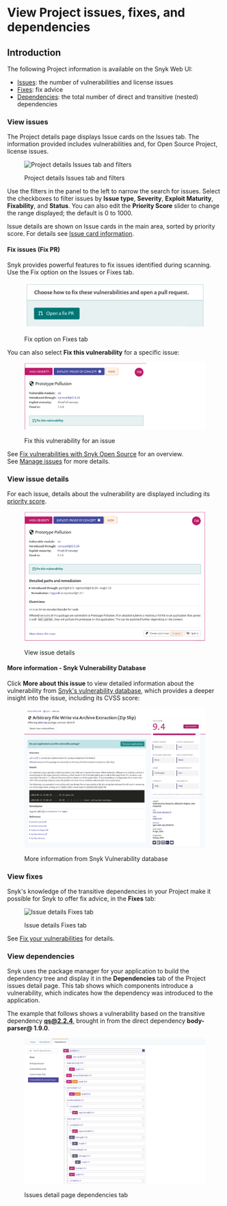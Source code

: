 # View Project issues, fixes, and dependencies

## Introduction

The following Project information is available on the Snyk Web UI:

* [Issues](view-project-issues-remediations-and-dependencies.md#view-issues): the number of vulnerabilities and license issues
* [Fixes](view-project-issues-remediations-and-dependencies.md#view-fixes): fix advice
* [Dependencies](view-project-issues-remediations-and-dependencies.md#view-dependencies): the total number of direct and transitive (nested) dependencies

### View issues

The Project details page displays Issue cards on the Issues tab. The information provided includes vulnerabilities and, for Open Source Project, license issues.

<figure><img src="../../.gitbook/assets/Screenshot 2021-10-19 at 11.49.30.png" alt="Project details Issues tab and filters"><figcaption><p>Project details Issues tab and filters</p></figcaption></figure>

Use the filters in the panel to the left to narrow the search for issues. Select the checkboxes to filter issues by **Issue type**, **Severity**, **Exploit Maturity**, **Fixability**, and **Status**. You can also edit the **Priority Score** slider to change the range displayed; the default is 0 to 1000.

Issue details are shown on Issue cards in the main area, sorted by priority score. For details see [Issue card information](issue-card-information.md).

#### Fix issues (Fix PR)

Snyk provides powerful features to fix issues identified during scanning. Use the Fix option on the Issues or Fixes tab.

<figure><img src="../../.gitbook/assets/image27.png" alt="ix option on Fixes tab"><figcaption><p>Fix option on Fixes tab</p></figcaption></figure>

You can also select **Fix this vulnerability** for a specific issue:

<figure><img src="../../.gitbook/assets/image26.png" alt="Fix this vulnerability for an issue"><figcaption><p>Fix this vulnerability for an issue</p></figcaption></figure>

See [Fix vulnerabilities with Snyk Open Source](../../scan-application-code/snyk-open-source/open-source-basics/) for an overview.\
See [Manage issues](../) for more details.

### View issue details

For each issue, details about the vulnerability are displayed including its [priority score](../issue-management/priority-score.md).

<figure><img src="../../.gitbook/assets/image12.png" alt="View issue details"><figcaption><p>View issue details</p></figcaption></figure>

#### More information - Snyk Vulnerability Database

Click **More about this issue** to view detailed information about the vulnerability from [Snyk's vulnerability database](https://snyk.io/product/vulnerability-database/), which provides a deeper insight into the issue, including its CVSS score:

<figure><img src="../../.gitbook/assets/image15 (1).png" alt="More information from Snyk Vulnerability database"><figcaption><p>More information from Snyk Vulnerability database</p></figcaption></figure>

### View fixes

Snyk's knowledge of the transitive dependencies in your Project make it possible for Snyk to offer fix advice, in the **Fixes** tab:

<figure><img src="../../.gitbook/assets/Screenshot 2021-10-19 at 11.57.07.png" alt="Issue details Fixes tab"><figcaption><p>Issue details Fixes tab</p></figcaption></figure>

See [Fix your vulnerabilities](../starting-to-fix-vulnerabilities/fix-your-vulnerabilities.md) for details.

### View dependencies

Snyk uses the package manager for your application to build the dependency tree and display it in the **Dependencies** tab of the Project issues detail page. This tab shows which components introduce a vulnerability, which indicates how the dependency was introduced to the application.

The example that follows shows a vulnerability based on the transitive dependency **qs@2.2.4**, brought in from the direct dependency **body-parser@ 1.9.0**.

<figure><img src="../../.gitbook/assets/image23.png" alt="Issues detail page dependencies tab"><figcaption><p>Issues detail page dependencies tab</p></figcaption></figure>
